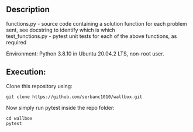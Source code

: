 ## Description
<p>functions.py - source code containing a solution function for each problem sent, see docstring to identify which is which<br>
test_functions.py - pytest unit tests for each of the above functions, as required
</p>
Environment: Python 3.8.10 in Ubuntu 20.04.2 LTS, non-root user.

## Execution:
Clone this repository using:
```
git clone https://github.com/serbanc1010/wallbox.git
```
Now simply run pytest inside the repo folder:
```
cd wallbox
pytest
```
